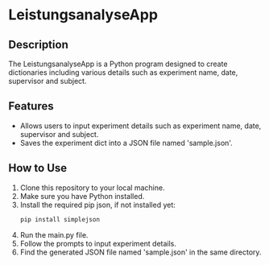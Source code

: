 # LeistungsanalyseApp
## Description
The LeistungsanalyseApp is a Python program designed to create dictionaries including various details such as experiment name, date, supervisor and subject.
## Features
- Allows users to input experiment details such as experiment name, date, supervisor and subject.
- Saves the experiment dict into a JSON file named 'sample.json'. 
## How to Use
1. Clone this repository to your local machine.
2. Make sure you have Python installed.
3. Install the required pip json, if not installed yet:
    ```bash
    pip install simplejson
    ```
4. Run the main.py file.
5. Follow the prompts to input experiment details.
6. Find the generated JSON file named 'sample.json' in the same directory.
